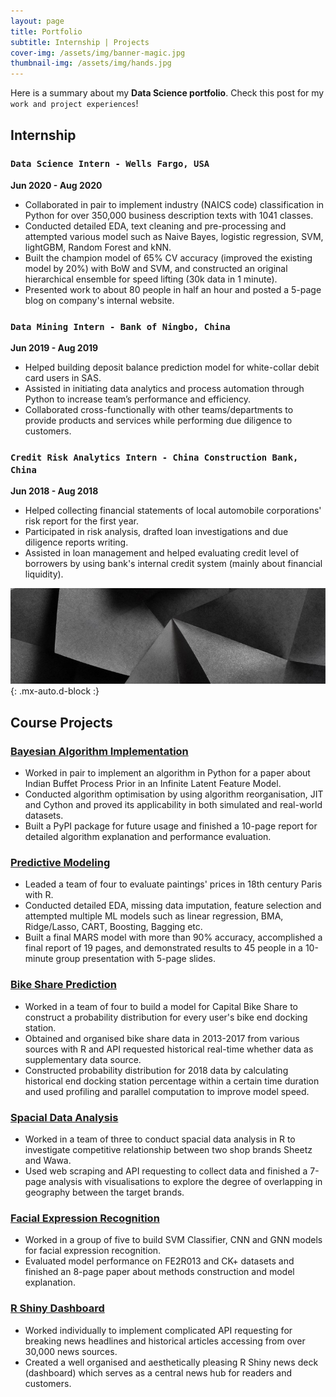 ```yaml
---
layout: page
title: Portfolio
subtitle: Internship | Projects
cover-img: /assets/img/banner-magic.jpg
thumbnail-img: /assets/img/hands.jpg
---
```


Here is a summary about my **Data Science portfolio**. Check this post for my `work and project experiences`!


## Internship


### `Data Science Intern - Wells Fargo, USA`

**Jun 2020 - Aug 2020**
  
- Collaborated in pair to implement industry (NAICS code) classification in Python for over 350,000 business description texts with 1041 classes.
- Conducted detailed EDA, text cleaning and pre-processing and attempted various model such as Naive Bayes, logistic regression, SVM, lightGBM, Random Forest and kNN.
- Built the champion model of 65% CV accuracy (improved the existing model by 20%) with BoW and SVM, and constructed an original hierarchical ensemble for speed lifting (30k data in 1 minute).
- Presented work to about 80 people in half an hour and posted a 5-page blog on company's internal website.

### `Data Mining Intern - Bank of Ningbo, China`

**Jun 2019 - Aug 2019**

- Helped building deposit balance prediction model for white-collar debit card users in SAS.
- Assisted in initiating data analytics and process automation through Python to increase team’s performance and efficiency.
- Collaborated cross-functionally with other teams/departments to provide products and services while performing due diligence to customers.

### `Credit Risk Analytics Intern - China Construction Bank, China`

**Jun 2018 - Aug 2018**

- Helped collecting financial statements of local automobile corporations' risk report for the first year.
- Participated in risk analysis, drafted loan investigations and due diligence reports writing.
- Assisted in loan management and helped evaluating credit level of borrowers by using bank's internal credit system (mainly about financial liquidity).



![Crepe](/assets/img/banner-black.jpg){: .mx-auto.d-block :}

## Course Projects


### [Bayesian Algorithm Implementation](https://github.com/ZhiQiu976/project-IBP-LGaussian-Algorithm-Implementation)

- Worked in pair to implement an algorithm in Python for a paper about Indian Buffet Process Prior in an Infinite Latent Feature Model.
- Conducted algorithm optimisation by using algorithm reorganisation, JIT and Cython and proved its applicability in both simulated and real-world datasets.
- Built a PyPI package for future usage and finished a 10-page report for detailed algorithm explanation and performance evaluation.

### [Predictive Modeling](https://github.com/ZhiQiu976/project-Predictive-Modelling)

- Leaded a team of four to evaluate paintings' prices in 18th century Paris with R.
- Conducted detailed EDA, missing data imputation, feature selection and attempted multiple ML models such as linear regression, BMA, Ridge/Lasso, CART, Boosting, Bagging etc.
- Built a final MARS model with more than 90% accuracy, accomplished a final report of 19 pages, and demonstrated results to 45 people in a 10-minute group presentation with 5-page slides.

### [Bike Share Prediction](https://github.com/ZhiQiu976/project-Bike-Share-Prediction)

- Worked in a team of four to build a model for Capital Bike Share to construct a probability distribution for every user's bike end docking station.
- Obtained and organised bike share data in 2013-2017 from various sources with R and API requested historical real-time whether data as supplementary data source.
- Constructed probability distribution for 2018 data by calculating historical end docking station percentage within a certain time duration and used profiling and parallel computation to improve model speed.

### [Spacial Data Analysis](https://github.com/ZhiQiu976/project-Spacial-Data-Analysis)

- Worked in a team of three to conduct spacial data analysis in R to investigate competitive relationship between two shop brands Sheetz and Wawa.
- Used web scraping and API requesting to collect data and finished a 7-page analysis with visualisations to explore the degree of overlapping in geography between the target brands.

### [Facial Expression Recognition](https://github.com/ZhiQiu976/project-Facial-Expression-Recognition)

- Worked in a group of five to build SVM Classifier, CNN and GNN models for facial expression recognition.
- Evaluated model performance on FE2R013 and CK+ datasets and finished an 8-page paper about methods construction and model explanation.

### [R Shiny Dashboard](https://github.com/ZhiQiu976/project-NewsHub-Rshiny)

- Worked individually to implement complicated API requesting for breaking news headlines and historical articles accessing from over 30,000 news sources.
- Created a well organised and aesthetically pleasing R Shiny news deck (dashboard) which serves as a central news hub for readers and customers.






